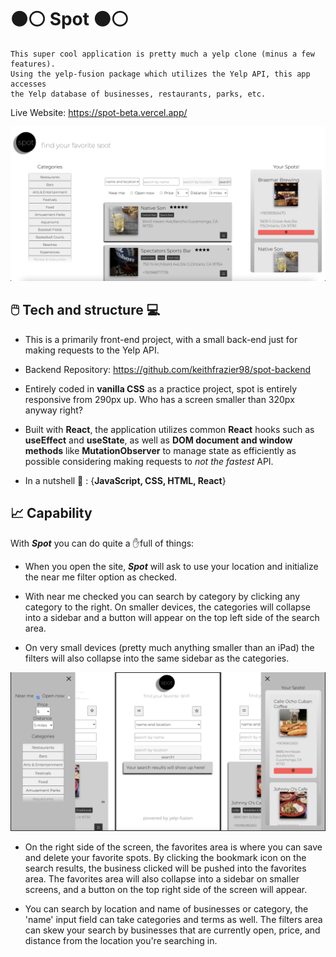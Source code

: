 # ⚫⚪ Spot ⚫⚪

    This super cool application is pretty much a yelp clone (minus a few features). 
    Using the yelp-fusion package which utilizes the Yelp API, this app accesses 
    the Yelp database of businesses, restaurants, parks, etc.

Live Website: 
https://spot-beta.vercel.app/

![spot-img](spot.png)

## 🖱️ Tech and structure 💻

- This is a primarily front-end project, with a small back-end just for making requests to the Yelp API.
- Backend Repository: https://github.com/keithfrazier98/spot-backend

- Entirely coded in **vanilla CSS** as a practice project, spot is entirely responsive from 290px up. Who has a screen smaller than 320px anyway right?

- Built with **React**, the application utilizes common **React** hooks such as **useEffect** and **useState**, as well as **DOM document and window methods** like **MutationObserver** to manage state as efficiently as possible considering making requests to _not the fastest_ API.

- In a nutshell 🥜 : {**JavaScript, CSS, HTML, React**}

## 📈 Capability

With _**Spot**_ you can do quite a ✋full of things:

- When you open the site, _**Spot**_ will ask to use your location and initialize the near me filter option as checked.

- With near me checked you can search by category by clicking any category to the right. On smaller devices, the categories will collapse into a sidebar and a button will appear on the top left side of the search area.

- On very small devices (pretty much anything smaller than an iPad) the filters will also collapse into the same sidebar as the categories.

![spot-all-sm](spotSm.png)


- On the right side of the screen, the favorites area is where you can save and delete your favorite spots. By clicking the bookmark icon on the search results, the business clicked will be pushed into the favorites area. The favorites area will also collapse into a sidebar on smaller screens, and a button on the top right side of the screen will appear.

- You can search by location and name of businesses or category, the 'name' input field can take categories and terms as well. The filters area can skew your search by businesses that are currently open, price, and distance from the location you're searching in.
